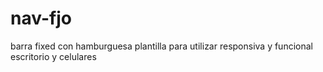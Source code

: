 # nav-fjo
barra fixed con hamburguesa 
plantilla para  utilizar  responsiva  y funcional escritorio y celulares
